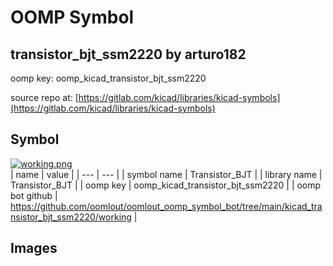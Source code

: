 # OOMP Symbol  
## transistor_bjt_ssm2220  by arturo182  
  
oomp key: oomp_kicad_transistor_bjt_ssm2220  
  
source repo at: [https://gitlab.com/kicad/libraries/kicad-symbols](https://gitlab.com/kicad/libraries/kicad-symbols)  
## Symbol  
  
[![working.png](working_600.png)](working.png)  
| name | value | 
| --- | --- | 
| symbol name | Transistor_BJT | 
| library name | Transistor_BJT | 
| oomp key | oomp_kicad_transistor_bjt_ssm2220 | 
| oomp bot github | https://github.com/oomlout/oomlout_oomp_symbol_bot/tree/main/kicad_transistor_bjt_ssm2220/working | 
## Images  

